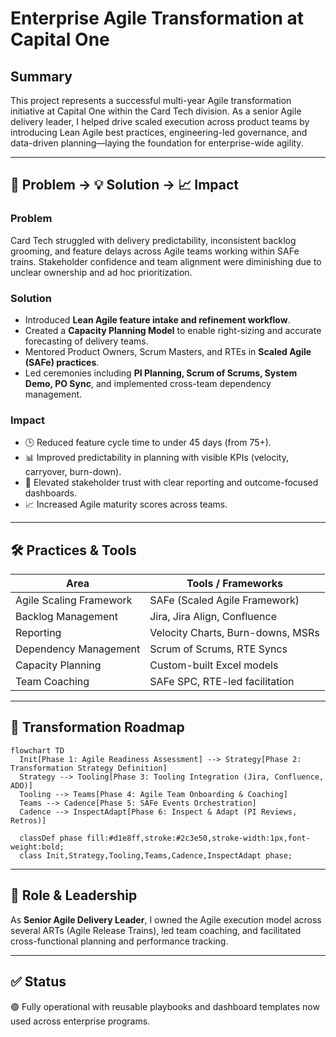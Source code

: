 # Enterprise Agile Transformation at Capital One

## Summary
This project represents a successful multi-year Agile transformation initiative at Capital One within the Card Tech division. As a senior Agile delivery leader, I helped drive scaled execution across product teams by introducing Lean Agile best practices, engineering-led governance, and data-driven planning—laying the foundation for enterprise-wide agility.

---

## 🚨 Problem → 💡 Solution → 📈 Impact

### Problem
Card Tech struggled with delivery predictability, inconsistent backlog grooming, and feature delays across Agile teams working within SAFe trains. Stakeholder confidence and team alignment were diminishing due to unclear ownership and ad hoc prioritization.

### Solution
- Introduced **Lean Agile feature intake and refinement workflow**.
- Created a **Capacity Planning Model** to enable right-sizing and accurate forecasting of delivery teams.
- Mentored Product Owners, Scrum Masters, and RTEs in **Scaled Agile (SAFe) practices**.
- Led ceremonies including **PI Planning, Scrum of Scrums, System Demo, PO Sync**, and implemented cross-team dependency management.

### Impact
- 🕒 Reduced feature cycle time to under 45 days (from 75+).
- 📊 Improved predictability in planning with visible KPIs (velocity, carryover, burn-down).
- 🤝 Elevated stakeholder trust with clear reporting and outcome-focused dashboards.
- 📈 Increased Agile maturity scores across teams.

---

## 🛠️ Practices & Tools

| Area                         | Tools / Frameworks              |
|-----------------------------|----------------------------------|
| Agile Scaling Framework     | SAFe (Scaled Agile Framework)   |
| Backlog Management          | Jira, Jira Align, Confluence    |
| Reporting                   | Velocity Charts, Burn-downs, MSRs |
| Dependency Management       | Scrum of Scrums, RTE Syncs      |
| Capacity Planning           | Custom-built Excel models       |
| Team Coaching               | SAFe SPC, RTE-led facilitation  |

---

## 📐 Transformation Roadmap

```mermaid
flowchart TD
  Init[Phase 1: Agile Readiness Assessment] --> Strategy[Phase 2: Transformation Strategy Definition]
  Strategy --> Tooling[Phase 3: Tooling Integration (Jira, Confluence, ADO)]
  Tooling --> Teams[Phase 4: Agile Team Onboarding & Coaching]
  Teams --> Cadence[Phase 5: SAFe Events Orchestration]
  Cadence --> InspectAdapt[Phase 6: Inspect & Adapt (PI Reviews, Retros)]

  classDef phase fill:#d1e8ff,stroke:#2c3e50,stroke-width:1px,font-weight:bold;
  class Init,Strategy,Tooling,Teams,Cadence,InspectAdapt phase;
```
---

## 👤 Role & Leadership

As **Senior Agile Delivery Leader**, I owned the Agile execution model across several ARTs (Agile Release Trains), led team coaching, and facilitated cross-functional planning and performance tracking.

---

## ✅ Status

🟢 Fully operational with reusable playbooks and dashboard templates now used across enterprise programs.
